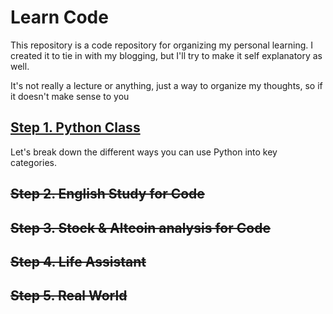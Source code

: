 # Learn Code
This repository is a code repository for organizing my personal learning.
I created it to tie in with my blogging, but I'll try to make it self explanatory as well.

It's not really a lecture or anything, just a way to organize my thoughts, so if it doesn't make sense to you
## [Step 1. Python Class](Python-Class/README.md)
Let's break down the different ways you can use Python into key categories.
## ~~Step 2. English Study for Code~~

## ~~Step 3. Stock & Altcoin analysis for Code~~

## ~~Step 4. Life Assistant~~

## ~~Step 5. Real World~~
